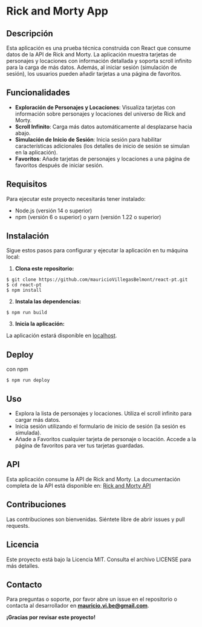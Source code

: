 # Rick and Morty App

## Descripción

Esta aplicación es una prueba técnica construida con React que consume datos de la API de Rick and Morty. La aplicación muestra tarjetas de personajes y locaciones con información detallada y soporta scroll infinito para la carga de más datos. Además, al iniciar sesión (simulación de sesión), los usuarios pueden añadir tarjetas a una página de favoritos.

## Funcionalidades

- **Exploración de Personajes y Locaciones**: Visualiza tarjetas con información sobre personajes y locaciones del universo de Rick and Morty.
- **Scroll Infinito**: Carga más datos automáticamente al desplazarse hacia abajo.
- **Simulación de Inicio de Sesión**: Inicia sesión para habilitar características adicionales (los detalles de inicio de sesión se simulan en la aplicación).
- **Favoritos**: Añade tarjetas de personajes y locaciones a una página de favoritos después de iniciar sesión.

## Requisitos

Para ejecutar este proyecto necesitarás tener instalado:

- Node.js (versión 14 o superior)
- npm (versión 6 o superior) o yarn (versión 1.22 o superior)

## Instalación

Sigue estos pasos para configurar y ejecutar la aplicación en tu máquina local:

1. **Clona este repositorio:**

  ```console
  $ git clone https://github.com/mauricioVillegasBelmont/react-pt.git
  $ cd react-pt
  $ npm install
  ```
2. **Instala las dependencias:**

  ```console
  $ npm run build
  ```

3. **Inicia la aplicación:**

La aplicación estará disponible en [localhost](http://localhost:5173/).

## Deploy
con npm
```console
$ npm run deploy
```

## Uso
- Explora la lista de personajes y locaciones. Utiliza el scroll infinito para cargar más datos.
- Inicia sesión utilizando el formulario de inicio de sesión (la sesión es simulada).
- Añade a Favoritos cualquier tarjeta de personaje o locación. Accede a la página de favoritos para ver tus tarjetas guardadas.

## API
Esta aplicación consume la API de Rick and Morty. La documentación completa de la API está disponible en: [Rick and Morty API](https://rickandmortyapi.com/)

## Contribuciones
Las contribuciones son bienvenidas.
Siéntete libre de abrir issues y pull requests.


## Licencia
Este proyecto está bajo la Licencia MIT. Consulta el archivo LICENSE para más detalles.

## Contacto
Para preguntas o soporte, por favor abre un issue en el repositorio o contacta al desarrollador en **[mauricio.vi.be@gmail.com](mailto:mauricio.vi.be@gmail.com)**.

**¡Gracias por revisar este proyecto!**